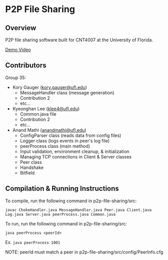# P2P File Sharing

## Overview
P2P file sharing software built for CNT4007 at the University of Florida.

[Demo Video]()

## Contributors
Group 35:
- Kory Gauger (kory.gauger@ufl.edu)
  - MessageHandler class (message generation)
  - Contribution 2
  - etc...
- Kyeonghan Lee (klee4@ufl.edu)
  - Common.java file
  - Contribution 2
  - etc...
- Anand Mathi (anandmathi@ufl.edu)
  - ConfigParser class (reads data from config files)
  - Logger class (logs events in peer's log file)
  - peerProcess class (main method)
  - Input validation, environment cleanup, & initialization
  - Managing TCP connections in Client & Server classes
  - Peer class
  - Handshake
  - Bitfield

## Compilation & Running Instructions
To compile, run the following command in p2p-file-sharing/src:

`javac ChokeHandler.java MessageHandler.java Peer.java Client.java Log.java Server.java peerProcess.java Common.java`

To run, run the following command in p2p-file-sharing/src:

`java peerProcess <peerId>`

Ex. `java peerProcess 1001`

NOTE: peerId must match a peer in p2p-file-sharing/src/config/PeerInfo.cfg
